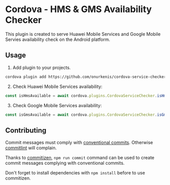 # Cordova - HMS & GMS Availability Checker

This plugin is created to serve Huawei Mobile Services and Google Mobile Servies availability check on the Android platform. 


## Usage

1. Add plugin to your projects.

```sh
cordova plugin add https://github.com/onurkenis/cordova-service-checker.git
```

2. Check Huawei Mobile Services availability:

```javascript
const isHmsAvailable = await cordova.plugins.CordovaServiceChecker.isHmsAvailable();
```

3. Check Google Mobile Services availability:

```javascript
const isGmsAvailable = await cordova.plugins.CordovaServiceChecker.isGmsAvailable();
```


## Contributing

Commit messages must comply with [conventional commits](https://www.conventionalcommits.org). Otherwise [commitlint](https://github.com/conventional-changelog/commitlint) will complain.

Thanks to [commitizen](https://github.com/commitizen), `npm run commit` command can be used to create commit messages complying with conventional commits.

Don't forget to install dependencies with `npm install` before to use commitizen.
